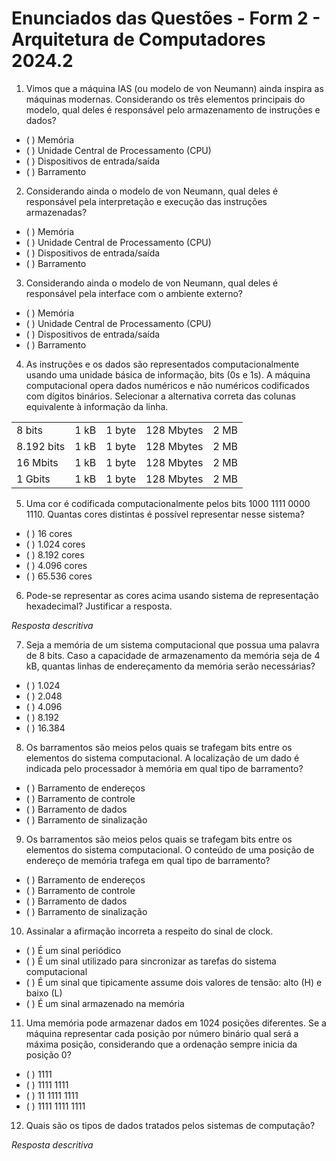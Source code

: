 # Enunciados das Questões - Form 2 - Arquitetura de Computadores 2024.2

1. Vimos que a máquina IAS (ou modelo de von Neumann) ainda inspira as máquinas modernas. Considerando os três elementos principais do modelo, qual deles é responsável pelo armazenamento de instruções e dados?

- ( ) Memória
- ( ) Unidade Central de Processamento (CPU)
- ( ) Dispositivos de entrada/saída
- ( ) Barramento

2. Considerando ainda o modelo de von Neumann, qual deles é responsável pela interpretação e execução das instruções armazenadas?

- ( ) Memória
- ( ) Unidade Central de Processamento (CPU)
- ( ) Dispositivos de entrada/saída
- ( ) Barramento

3. Considerando ainda o modelo de von Neumann, qual deles é responsável pela interface com o ambiente externo?

- ( ) Memória
- ( ) Unidade Central de Processamento (CPU)
- ( ) Dispositivos de entrada/saída
- ( ) Barramento

4. As instruções e os dados são representados computacionalmente usando uma unidade básica de informação, bits (0s e 1s). A máquina computacional opera dados numéricos e não numéricos codificados com dígitos binários. Selecionar a alternativa correta das colunas equivalente à informação da linha.

| | | | | | 
| - | - | - | - | - |
| 8 bits | 1 kB | 1 byte | 128 Mbytes | 2 MB |
| 8.192 bits | 1 kB | 1 byte | 128 Mbytes | 2 MB |
| 16 Mbits | 1 kB | 1 byte | 128 Mbytes | 2 MB |
| 1 Gbits | 1 kB | 1 byte | 128 Mbytes | 2 MB |

5. Uma cor é codificada computacionalmente pelos bits 1000 1111 0000 1110. Quantas cores distintas é possível representar nesse sistema?

- ( ) 16 cores
- ( ) 1.024 cores
- ( ) 8.192 cores
- ( ) 4.096 cores
- ( ) 65.536 cores

6. Pode-se representar as cores acima usando sistema de representação hexadecimal? Justificar a resposta.

*Resposta descritiva*

7. Seja a memória de um sistema computacional que possua uma palavra de 8 bits. Caso a capacidade de armazenamento da memória seja de 4 kB, quantas linhas de endereçamento da memória serão necessárias?

- ( ) 1.024
- ( ) 2.048
- ( ) 4.096
- ( ) 8.192
- ( ) 16.384

8. Os barramentos são meios pelos quais se trafegam bits entre os elementos do sistema computacional. A localização de um dado é indicada pelo processador à memória em qual tipo de barramento?

- ( ) Barramento de endereços
- ( ) Barramento de controle
- ( ) Barramento de dados
- ( ) Barramento de sinalização

9. Os barramentos são meios pelos quais se trafegam bits entre os elementos do sistema computacional. O conteúdo de uma posição de endereço de memória trafega em qual tipo de barramento?

- ( ) Barramento de endereços
- ( ) Barramento de controle
- ( ) Barramento de dados
- ( ) Barramento de sinalização

10. Assinalar a afirmação incorreta a respeito do sinal de clock.

- ( ) É um sinal periódico
- ( ) É um sinal utilizado para sincronizar as tarefas do sistema computacional
- ( ) É um sinal que tipicamente assume dois valores de tensão: alto (H) e baixo (L)
- ( ) É um sinal armazenado na memória

11. Uma memória pode armazenar dados em 1024 posições diferentes. Se a máquina representar cada posição por número binário qual será a máxima posição, considerando que a ordenação sempre inicia da posição 0?

- ( ) 1111
- ( ) 1111 1111
- ( ) 11 1111 1111
- ( ) 1111 1111 1111

12. Quais são os tipos de dados tratados pelos sistemas de computação?

*Resposta descritiva*
